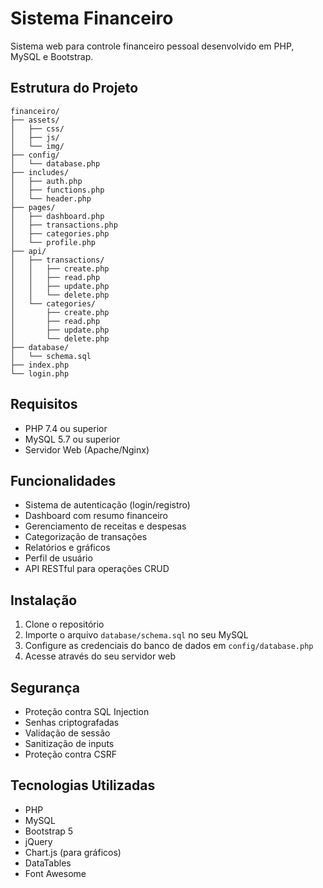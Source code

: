 # Sistema Financeiro

Sistema web para controle financeiro pessoal desenvolvido em PHP, MySQL e Bootstrap.

## Estrutura do Projeto

```
financeiro/
├── assets/
│   ├── css/
│   ├── js/
│   └── img/
├── config/
│   └── database.php
├── includes/
│   ├── auth.php
│   ├── functions.php
│   └── header.php
├── pages/
│   ├── dashboard.php
│   ├── transactions.php
│   ├── categories.php
│   └── profile.php
├── api/
│   ├── transactions/
│   │   ├── create.php
│   │   ├── read.php
│   │   ├── update.php
│   │   └── delete.php
│   └── categories/
│       ├── create.php
│       ├── read.php
│       ├── update.php
│       └── delete.php
├── database/
│   └── schema.sql
├── index.php
└── login.php
```

## Requisitos

- PHP 7.4 ou superior
- MySQL 5.7 ou superior
- Servidor Web (Apache/Nginx)

## Funcionalidades

- Sistema de autenticação (login/registro)
- Dashboard com resumo financeiro
- Gerenciamento de receitas e despesas
- Categorização de transações
- Relatórios e gráficos
- Perfil de usuário
- API RESTful para operações CRUD

## Instalação

1. Clone o repositório
2. Importe o arquivo `database/schema.sql` no seu MySQL
3. Configure as credenciais do banco de dados em `config/database.php`
4. Acesse através do seu servidor web

## Segurança

- Proteção contra SQL Injection
- Senhas criptografadas
- Validação de sessão
- Sanitização de inputs
- Proteção contra CSRF

## Tecnologias Utilizadas

- PHP
- MySQL
- Bootstrap 5
- jQuery
- Chart.js (para gráficos)
- DataTables
- Font Awesome
